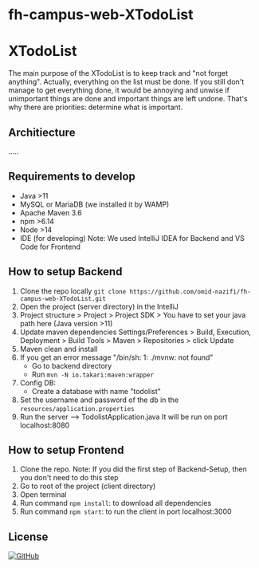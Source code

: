 # fh-campus-web-XTodoList

<h1>XTodoList</h1>
The main purpose of the XTodoList is to keep track and "not forget anything". Actually, everything on the list must be done. If you still don't manage to get everything done, it would be annoying and unwise if unimportant things are done and important things are left undone. That's why there are priorities: determine what is important.

<h2> Architiecture </h2>
<p>
  .....
</p>

<p>
  <h2> Requirements to develop </h2>

  - Java >11
  - MySQL or MariaDB (we installed it by WAMP)
  - Apache Maven 3.6
  - npm     >6.14
  - Node    >14
  - IDE (for developing)
    Note: We used IntelliJ IDEA for Backend and VS Code for Frontend
</p>

<p>
  <h2> How to setup Backend </h2>

   1. Clone the repo locally `git clone https://github.com/omid-nazifi/fh-campus-web-XTodoList.git`
   2. Open the project (server directory) in the IntelliJ
   3. Project structure > Project > Project SDK > You have to set your java path here (Java version >11)
   4. Update maven dependencies 
      Settings/Preferences > Build, Execution, Deployment > Build Tools > Maven > Repositories > click Update
   5. Maven clean and install
   6. If you get an error message "/bin/sh: 1: ./mvnw: not found"
      - Go to backend directory
      - Run `mvn -N io.takari:maven:wrapper`
   7. Config DB:
      - Create a database with name "todolist"
   8. Set the username and password of the db in the `resources/application.properties`
   9. Run the server --> TodolistApplication.java
      It will be run on port localhost:8080
</p>

<p>
  <h2> How to setup Frontend </h2>
  
  1. Clone the repo. 
     Note: If you did the first step of Backend-Setup, then you don't need to do this step
  2. Go to root of the project (client directory)
  3. Open terminal
  4. Run command `npm install`: to download all dependencies
  5. Run command `npm start`: to run the client in port localhost:3000
</p>

<h2> License </h2>
<a href="https://opensource.org/licenses/MIT">
  <img alt="GitHub" src="https://img.shields.io/github/license/devopsusr-tech/hackerearth2021">
</a>
